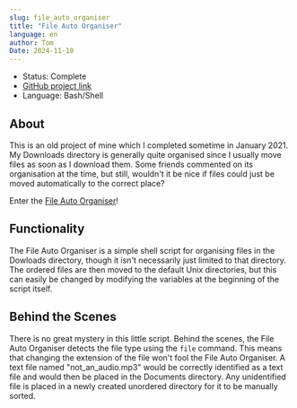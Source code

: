 ```yaml
---
slug: file_auto_organiser
title: "File Auto Organiser"
language: en
author: Tom
Date: 2024-11-10
---
```


- Status: Complete
- [GitHub project link](https://github.com/tomdpb/File-Auto-organiser)
- Language: Bash/Shell

## About

This is an old project of mine which I completed sometime in January 2021. My Downloads directory is generally quite organised since I usually move files as soon as I download them. Some friends commented on its organisation at the time, but still, wouldn't it be nice if files could just be moved automatically to the correct place?

Enter the [File Auto Organiser](https://github.com/tomdpb/File-Auto-organiser)!

## Functionality

The File Auto Organiser is a simple shell script for organising files in the Dowloads directory, though it isn't necessarily just limited to that directory. The ordered files are then moved to the default Unix directories, but this can easily be changed by modifying the variables at the beginning of the script itself.

## Behind the Scenes

There is no great mystery in this little script. Behind the scenes, the File Auto Organiser detects the file type using the `file` command. This means that changing the extension of the file won't fool the File Auto Organiser. A text file named "not_an_audio.mp3" would be correctly identified as a text file and would then be placed in the Documents directory. Any unidentified file is placed in a newly created unordered directory for it to be manually sorted.
